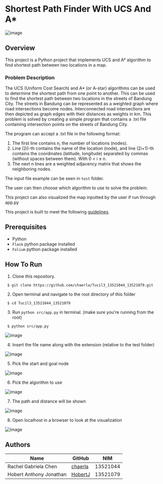 # Shortest Path Finder With UCS And A*

![image](https://user-images.githubusercontent.com/91037907/230951095-9c7ca17a-0c09-4547-95c9-1054b83f762c.png)

## Overview

This project is a Python project that implements UCS and A* algorithm to find shortest path between two locations in a map.

### Problem Description

The UCS (Uniform Cost Search) and A* (or A-star) algorithms can be used to determine the shortest path from one point to another. This can be used to find the shortest path between two locations in the streets of Bandung City. The streets in Bandung can be represented as a weighted graph where road intersections become nodes. Interconnected road intersections are then depicted as graph edges with their distances as weights in km. This problem is solved by creating a simple program that contains a .txt file containing intersection points on the streets of Bandung City.

The program can accept a .txt file in the following format:
1. The first line contains n, the number of locations (nodes).
2. Line (2i)-th contains the name of the location (node), and line (2i+1)-th contains the coordinates (latitude, longitude) separated by commas (without spaces between them). With 0 < i ≤ n.
3. The next n lines are a weighted adjacency matrix that shows the neighboring nodes.
 
The input file example can be seen in `test` folder.

The user can then choose which algorithm to use to solve the problem.

This project can also visualized the map inputted by the user if run through app.py

This project is built to meet the following [guidelines](https://informatika.stei.itb.ac.id/~rinaldi.munir/Stmik/2022-2023/Tucil3-Stima-2023.pdf).

## Prerequisites

- Python
- `Flask` python package installed
- `Folium` python package installed

## How To Run
1. Clone this repository.

```
 $ git clone https://github.com/chaerla/Tucil3_13521044_13521079.git
```

2. Open terminal and navigate to the root directory of this folder

```
 $ cd Tucil3_13521044_13521079
```

3. Run `python src/app.py` in terminal. (make sure you're running from the root)

```
 $ python src/app.py
```
![image](https://user-images.githubusercontent.com/91037907/230952814-ba55f077-742d-47e3-bed1-ef7093ab1222.png)

4. Insert the file name along with the extension (relative to the test folder)

![image](https://user-images.githubusercontent.com/91037907/230952918-f66c7ccf-a9d9-401d-9a42-8f741a959c3c.png)

5. Pick the start and goal node

![image](https://user-images.githubusercontent.com/91037907/230953005-87373c47-d6e1-4f27-b81b-a8f0dde30793.png)

6. Pick the algorithm to use

![image](https://user-images.githubusercontent.com/91037907/230953104-053a7814-c429-413a-8c33-b24d7454e19d.png)

7. The path and distance will be shown

![image](https://user-images.githubusercontent.com/91037907/230953152-aec6a17b-9640-4ef3-92cd-aaa4dd4ecec5.png)

8. Open localhost in a browser to look at the visualization

![image](https://user-images.githubusercontent.com/91037907/230953236-a8a59c39-dc4a-4c70-9bd5-aa50e5984f22.png)


## Authors

| Name                  | GitHub                                            | NIM                  |
| --------------------- | ------------------------------------------------- | --------------------- |
| Rachel Gabriela Chen  | [chaerla](https://github.com/chaerla)             | 13521044 |
| Hobert Anthony Jonathan  | [HobertJ](https://github.com/melvinkj)           | 13521079 |
